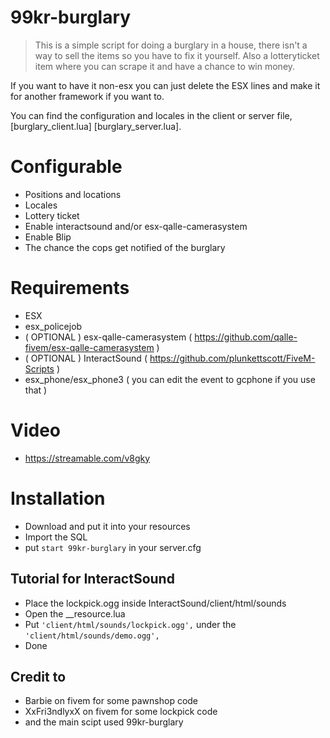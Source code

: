 # 99kr-burglary

>This is a simple script for doing a burglary in a house, there isn't a way to sell the items so you have to fix it yourself. Also a lotteryticket item where you can scrape it and have a chance to win money.

If you want to have it non-esx you can just delete the ESX lines and make it for another framework if you want to.
 
 You can find the configuration and locales in the client or server file, [burglary_client.lua] [burglary_server.lua]. 
 
 # Configurable
  - Positions and locations
  - Locales
  - Lottery ticket
  - Enable interactsound and/or esx-qalle-camerasystem
  - Enable Blip
  - The chance the cops get notified of the burglary

 # Requirements
  - ESX
  - esx_policejob
  - ( OPTIONAL ) esx-qalle-camerasystem ( https://github.com/qalle-fivem/esx-qalle-camerasystem )
  - ( OPTIONAL ) InteractSound ( https://github.com/plunkettscott/FiveM-Scripts )
  - esx_phone/esx_phone3 ( you can edit the event to gcphone if you use that )
  
  # Video
  - https://streamable.com/v8gky
  
  # Installation
  - Download and put it into your resources
  - Import the SQL
  - put `start 99kr-burglary` in your server.cfg
  
  ## Tutorial for InteractSound
   - Place the lockpick.ogg inside InteractSound/client/html/sounds
   - Open the __resource.lua
   - Put `'client/html/sounds/lockpick.ogg',` under the `'client/html/sounds/demo.ogg',`
   - Done
   
   ## Credit to
   - Barbie on fivem for some pawnshop code
   - XxFri3ndlyxX on fivem for some lockpick code
   - and the main scipt used 99kr-burglary
